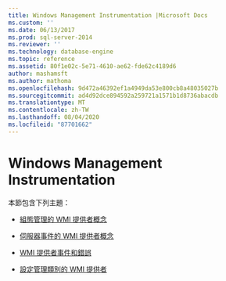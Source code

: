```yaml
---
title: Windows Management Instrumentation |Microsoft Docs
ms.custom: ''
ms.date: 06/13/2017
ms.prod: sql-server-2014
ms.reviewer: ''
ms.technology: database-engine
ms.topic: reference
ms.assetid: 80f1e02c-5e71-4610-ae62-fde62c4189d6
author: mashamsft
ms.author: mathoma
ms.openlocfilehash: 9d472a46392ef1a4949da53e800cb8a48035027b
ms.sourcegitcommit: ad4d92dce894592a259721a1571b1d8736abacdb
ms.translationtype: MT
ms.contentlocale: zh-TW
ms.lasthandoff: 08/04/2020
ms.locfileid: "87701662"
---
```

# <a name="windows-management-instrumentation"></a>Windows Management Instrumentation
  本節包含下列主題：  
  
-   [組態管理的 WMI 提供者概念](../../relational-databases/wmi-provider-configuration/wmi-provider-for-configuration-management.md)  
  
-   [伺服器事件的 WMI 提供者概念](../../relational-databases/wmi-provider-server-events/wmi-provider-for-server-events-concepts.md)  
  
-   [WMI 提供者事件和錯誤](../../relational-databases/native-client-ole-db-errors/errors.md)  
  
-   [設定管理類別的 WMI 提供者](../../relational-databases/wmi-provider-configuration-classes/wmi-provider-for-configuration-management-classes.md)  
  
  
